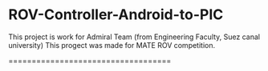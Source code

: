 # ROV-Controller-Android-to-PIC

This project is work for Admiral Team (from Engineering Faculty, Suez canal university)
This progect was made for MATE ROV competition.


===================================



